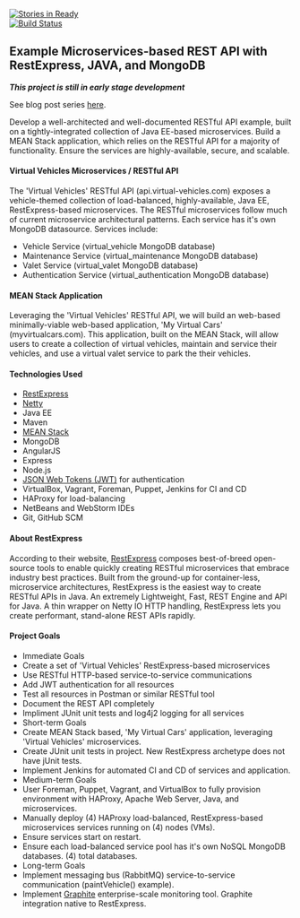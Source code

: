 [![Stories in Ready](https://badge.waffle.io/garystafford/virtual-vehicles-demo.svg?label=ready&title=Ready)](http://waffle.io/garystafford/virtual-vehicles-demo)  
[![Build Status](https://travis-ci.org/garystafford/virtual-vehicles-demo.svg?branch=master)](https://travis-ci.org/garystafford/virtual-vehicles-demo)

## Example Microservices-based REST API with RestExpress, JAVA, and MongoDB
**_This project is still in early stage development_**  

See blog post series [here](http://wp.me/p1RD28-1pm).  

Develop a well-architected and well-documented RESTful API example, built on a tightly-integrated collection of Java EE-based microservices. Build a MEAN Stack application, which relies on the RESTful API for a majority of functionality. Ensure the services are highly-available, secure, and scalable.

#### Virtual Vehicles Microservices / RESTful API
The 'Virtual Vehicles' RESTful API (api.virtual-vehicles.com) exposes a vehicle-themed collection of load-balanced, highly-available, Java EE, RestExpress-based microservices. The RESTful microservices follow much of current microservice architectural patterns. Each service has it's own MongoDB datasource. Services include:
* Vehicle Service (virtual_vehicle MongoDB database)
* Maintenance Service (virtual_maintenance MongoDB database)
* Valet Service (virtual_valet MongoDB database)
* Authentication Service (virtual_authentication MongoDB database)

#### MEAN Stack Application
Leveraging the 'Virtual Vehicles' RESTful API, we will build an web-based minimally-viable web-based application, 'My Virtual Cars' (myvirtualcars.com). This application, built on the MEAN Stack, will allow users to create a collection of virtual vehicles, maintain and service their vehicles, and use a virtual valet service to park the their vehicles.

#### Technologies Used
* [RestExpress](http://search.maven.org/#artifactdetails%7Ccom.strategicgains.archetype%7Crestexpress-mongodb%7C1.15%7Cmaven-archetype)
* [Netty](http://netty.io/)
* Java EE
* Maven
* [MEAN Stack](http://mean.io/#!/)
 * MongoDB
 * AngularJS
 * Express
 * Node.js
 * [JSON Web Tokens (JWT)](http://jwt.io) for authentication
* VirtualBox, Vagrant, Foreman, Puppet, Jenkins for CI and CD
* HAProxy for load-balancing
* NetBeans and WebStorm IDEs
* Git, GitHub SCM

#### About RestExpress
According to their website, [RestExpress](https://github.com/RestExpress) composes best-of-breed open-source tools to enable quickly creating RESTful microservices that embrace industry best practices. Built from the ground-up for container-less, microservice architectures, RestExpress is the easiest way to create RESTful APIs in Java. An extremely Lightweight, Fast, REST Engine and API for Java. A thin wrapper on Netty IO HTTP handling, RestExpress lets you create performant, stand-alone REST APIs rapidly.

#### Project Goals
* Immediate Goals
 * Create a set of 'Virtual Vehicles' RestExpress-based microservices
 * Use RESTful HTTP-based service-to-service communications
 * Add JWT authentication for all resources
 * Test all resources in Postman or similar RESTful tool
 * Document the REST API completely
 * Impliment JUnit unit tests and log4j2 logging for all services
* Short-term Goals
 * Create MEAN Stack based, 'My Virtual Cars' application, leveraging 'Virtual Vehicles' microservices.
 * Create JUnit unit tests in project. New RestExpress archetype does not have jUnit tests.
 * Implement Jenkins for automated CI and CD of services and application.
* Medium-term Goals
 * User Foreman, Puppet, Vagrant, and VirtualBox to fully provision environment with HAProxy, Apache Web Server, Java, and microservices.
 * Manually deploy (4) HAProxy load-balanced, RestExpress-based microservices services running on (4) nodes (VMs).
 * Ensure services start on restart.
 * Ensure each load-balanced service pool has it's own NoSQL MongoDB databases. (4) total databases.
* Long-term Goals
 * Implement messaging bus (RabbitMQ) service-to-service communication (paintVehicle() example).
 * Implement [Graphite](http://graphite.readthedocs.org/en/latest/overview.html) enterprise-scale monitoring tool. Graphite integration native to RestExpress.